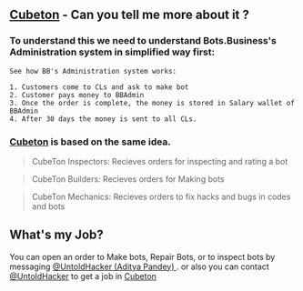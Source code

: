 ## [Cubeton](https://CubeTon.t.me) - Can you tell me more about it ?
### To understand this we need to understand Bots.Business's Administration system in simplified way first:
```
See how BB's Administration system works:

1. Customers come to CLs and ask to make bot
2. Customer pays money to BBAdmin
3. Once the order is complete, the money is stored in Salary wallet of BBAdmin
4. After 30 days the money is sent to all CLs.

```
### [Cubeton](https://CubeTon.t.me) is based on the same idea.


> CubeTon Inspectors: Recieves orders for inspecting and rating a bot 

> CubeTon Builders: Recieves orders for Making bots


> CubeTon Mechanics: Recieves orders to fix hacks and bugs in codes and bots


## What's my Job?
 You can open an order to Make bots, Repair Bots, or to inspect bots by messaging [@UntoldHacker (Aditya Pandey) ](https://untoldhacker.t.me). or also you can contact [@UntoldHacker](https://UntoldHacker.t.me) to get a job in [Cubeton](https://CubeTon.t.me)
